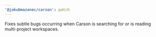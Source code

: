 ```yaml
---
'@jakubmazanec/carson': patch
---
```


Fixes subtle bugs occurring when Carson is searching for or is reading multi-project workspaces.
